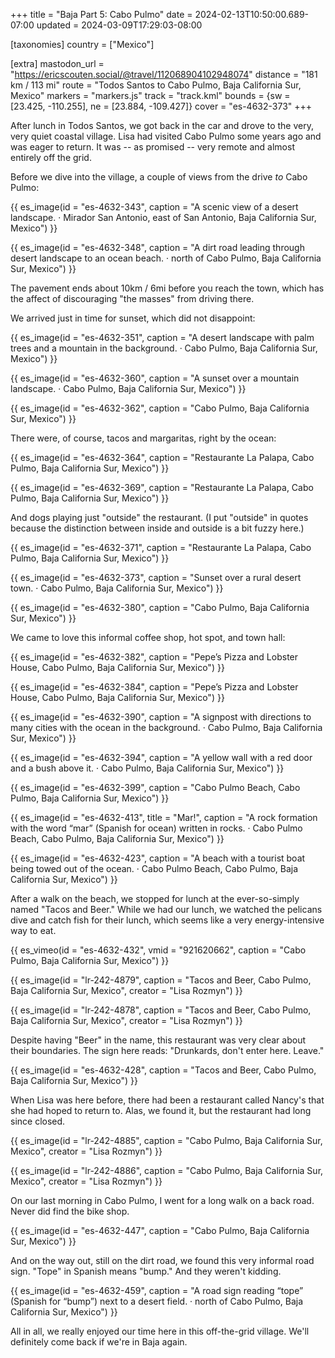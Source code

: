+++
title = "Baja Part 5: Cabo Pulmo"
date = 2024-02-13T10:50:00.689-07:00
updated = 2024-03-09T17:29:03-08:00

[taxonomies]
country = ["Mexico"]

[extra]
mastodon_url = "https://ericscouten.social/@travel/112068904102948074"
distance = "181 km / 113 mi"
route = "Todos Santos to Cabo Pulmo, Baja California Sur, Mexico"
markers = "markers.js"
track = "track.kml"
bounds = {sw = [23.425, -110.255], ne = [23.884, -109.427]}
cover = "es-4632-373"
+++

After lunch in Todos Santos, we got back in the car and drove to the very, very quiet coastal village. Lisa had visited Cabo Pulmo some years ago and was eager to return. It was -- as promised -- very remote and almost entirely off the grid.

<!-- more -->

Before we dive into the village, a couple of views from the drive _to_ Cabo Pulmo:

{{ es_image(id = "es-4632-343", caption = "A scenic view of a desert landscape. · Mirador San Antonio, east of San Antonio, Baja California Sur, Mexico") }}

{{ es_image(id = "es-4632-348", caption = "A dirt road leading through desert landscape to an ocean beach. · north of Cabo Pulmo, Baja California Sur, Mexico") }}

The pavement ends about 10km / 6mi before you reach the town, which has the affect of discouraging "the masses" from driving there.

We arrived just in time for sunset, which did not disappoint:

{{ es_image(id = "es-4632-351", caption = "A desert landscape with palm trees and a mountain in the background. · Cabo Pulmo, Baja California Sur, Mexico") }}

{{ es_image(id = "es-4632-360", caption = "A sunset over a mountain landscape. · Cabo Pulmo, Baja California Sur, Mexico") }}

{{ es_image(id = "es-4632-362", caption = "Cabo Pulmo, Baja California Sur, Mexico") }}

There were, of course, tacos and margaritas, right by the ocean:

{{ es_image(id = "es-4632-364", caption = "Restaurante La Palapa, Cabo Pulmo, Baja California Sur, Mexico") }}

{{ es_image(id = "es-4632-369", caption = "Restaurante La Palapa, Cabo Pulmo, Baja California Sur, Mexico") }}

And dogs playing just "outside" the restaurant. (I put "outside" in quotes because the distinction between inside and outside is a bit fuzzy here.)

{{ es_image(id = "es-4632-371", caption = "Restaurante La Palapa, Cabo Pulmo, Baja California Sur, Mexico") }}

{{ es_image(id = "es-4632-373", caption = "Sunset over a rural desert town. · Cabo Pulmo, Baja California Sur, Mexico") }}

{{ es_image(id = "es-4632-380", caption = "Cabo Pulmo, Baja California Sur, Mexico") }}

We came to love this informal coffee shop, hot spot, and town hall:

{{ es_image(id = "es-4632-382", caption = "Pepe’s Pizza and Lobster House, Cabo Pulmo, Baja California Sur, Mexico") }}

{{ es_image(id = "es-4632-384", caption = "Pepe’s Pizza and Lobster House, Cabo Pulmo, Baja California Sur, Mexico") }}

{{ es_image(id = "es-4632-390", caption = "A signpost with directions to many cities with the ocean in the background. · Cabo Pulmo, Baja California Sur, Mexico") }}

{{ es_image(id = "es-4632-394", caption = "A yellow wall with a red door and a bush above it. · Cabo Pulmo, Baja California Sur, Mexico") }}

{{ es_image(id = "es-4632-399", caption = "Cabo Pulmo Beach, Cabo Pulmo, Baja California Sur, Mexico") }}

{{ es_image(id = "es-4632-413", title = "Mar!", caption = "A rock formation with the word “mar” (Spanish for ocean) written in rocks. · Cabo Pulmo Beach, Cabo Pulmo, Baja California Sur, Mexico") }}

{{ es_image(id = "es-4632-423", caption = "A beach with a tourist boat being towed out of the ocean. · Cabo Pulmo Beach, Cabo Pulmo, Baja California Sur, Mexico") }}

After a walk on the beach, we stopped for lunch at the ever-so-simply named "Tacos and Beer." While we had our lunch, we watched the pelicans dive and catch fish for their lunch, which seems like a very energy-intensive way to eat.

{{ es_vimeo(id = "es-4632-432", vmid = "921620662", caption = "Cabo Pulmo, Baja California Sur, Mexico") }}

{{ es_image(id = "lr-242-4879", caption = "Tacos and Beer, Cabo Pulmo, Baja California Sur, Mexico", creator = "Lisa Rozmyn") }}

{{ es_image(id = "lr-242-4878", caption = "Tacos and Beer, Cabo Pulmo, Baja California Sur, Mexico", creator = "Lisa Rozmyn") }}

Despite having "Beer" in the name, this restaurant was very clear about their boundaries. The sign here reads: "Drunkards, don't enter here. Leave."

{{ es_image(id = "es-4632-428", caption = "Tacos and Beer, Cabo Pulmo, Baja California Sur, Mexico") }}

When Lisa was here before, there had been a restaurant called Nancy's that she had hoped to return to. Alas, we found it, but the restaurant had long since closed.

{{ es_image(id = "lr-242-4885", caption = "Cabo Pulmo, Baja California Sur, Mexico", creator = "Lisa Rozmyn") }}

{{ es_image(id = "lr-242-4886", caption = "Cabo Pulmo, Baja California Sur, Mexico", creator = "Lisa Rozmyn") }}

On our last morning in Cabo Pulmo, I went for a long walk on a back road. Never did find the bike shop.

{{ es_image(id = "es-4632-447", caption = "Cabo Pulmo, Baja California Sur, Mexico") }}

And on the way out, still on the dirt road, we found this very informal road sign. "Tope" in Spanish means "bump." And they weren't kidding.

{{ es_image(id = "es-4632-459", caption = "A road sign reading “tope” (Spanish for “bump”) next to a desert field. · north of Cabo Pulmo, Baja California Sur, Mexico") }}

All in all, we really enjoyed our time here in this off-the-grid village. We'll definitely come back if we're in Baja again.
